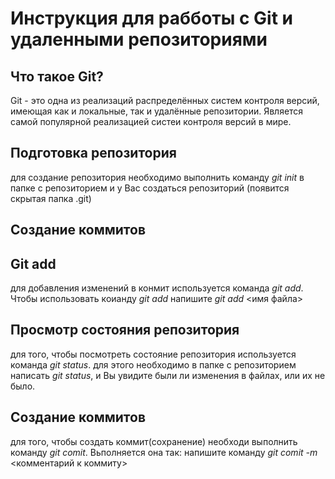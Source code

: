 # Инструкция для рабботы с Git и удаленными репозиториями

## Что такое Git? 
Git - это одна из реализаций распределённых систем
контроля версий, имеющая как и локальные, так и 
удалённые репозитории. Является самой популярной 
реализацией систеи контроля версий в мире. 

## Подготовка репозитория

для создание репозитория необходимо выполнить команду 
*git init* в папке с репозиторием и у Вас создаться 
репозиторий (появится скрытая папка .git) 

## Создание коммитов

## Git add 
для добавления изменений в конмит используется команда 
*git add*. Чтобы использовать коианду *git add* напишите *git add* <имя файла> 
 
## Просмотр состояния репозитория 
для того, чтобы посмотреть состояние репозитория 
используется команда *git status*. для этого необходимо
в папке с репозиторием написать *git status*, и Вы 
увидите были ли изменения в файлах, или их не было. 

## Создание коммитов
для того, чтобы создать коммит(сохранение) необходи 
выполнить команду *git comit*. Вьполняется она так: 
напишите команду *git comit -m* <комментарий к коммиту>